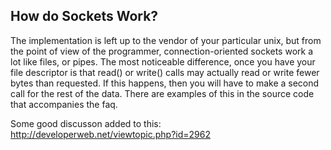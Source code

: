 ## How do Sockets Work?

The implementation is left up to the vendor of your particular unix, but from the point of view of the programmer, connection-oriented sockets work a lot like files, or pipes. The most noticeable difference, once you have your file descriptor is that read() or write() calls may actually read or write fewer bytes than requested. If this happens, then you will have to make a second call for the rest of the data. There are examples of this in the source code that accompanies the faq.

Some good discusson added to this: http://developerweb.net/viewtopic.php?id=2962

